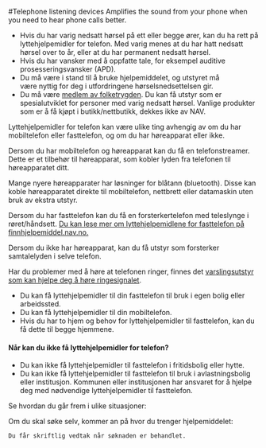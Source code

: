 #Telephone listening devices
Amplifies the sound from your phone when you need to hear phone calls better.
* Hvis du har varig nedsatt hørsel på ett eller begge ører, kan du ha rett på lyttehjelpemidler for telefon. Med varig menes at du har hatt nedsatt hørsel over to år, eller at du har permanent nedsatt hørsel.
* Hvis du har vansker med å oppfatte tale, for eksempel auditive prosesseringsvansker (APD).
* Du må være i stand til å bruke hjelpemiddelet, og utstyret må være nyttig for deg i utfordringene hørselsnedsettelsen gir.
* Du må være [medlem av folketrygden](https://www.nav.no/no/person/flere-tema/arbeid-og-opphold-i-norge/relatert-informasjon/medlemskap-i-folketrygden).
Du kan få utstyr som er spesialutviklet for personer med varig nedsatt hørsel. Vanlige produkter som er å få kjøpt i butikk/nettbutikk, dekkes ikke av NAV.

 Lyttehjelpemidler for telefon kan være ulike ting avhengig av om du har mobiltelefon eller fasttelefon, og om du har høreapparat eller ikke.

 Dersom du har mobiltelefon og høreapparat kan du få en telefonstreamer. Dette er et tilbehør til høreapparat, som kobler lyden fra telefonen til høreapparatet ditt. 

 Mange nyere høreapparater har løsninger for blåtann (bluetooth). Disse kan koble høreapparatet direkte til mobiltelefon, nettbrett eller datamaskin uten bruk av ekstra utstyr. 

 Dersom du har fasttelefon kan du få en forsterkertelefon med teleslynge i røret/håndsett. [Du kan lese mer om lyttehjelpemidlene for fasttelefon på finnhjelpemiddel.nav.no.](https://finnhjelpemiddel.nav.no/rammeavtale/b9a48c54-3004-4f94-ab65-b38deec78ed3)

 Dersom du ikke har høreapparat, kan du få utstyr som forsterker samtalelyden i selve telefon. 

  Har du problemer med å høre at telefonen ringer, finnes det [varslingsutstyr som kan hjelpe deg å høre ringesignalet](/varslingsutstyr-for-horsel). 

 * Du kan få lyttehjelpemidler til din fasttelefon til bruk i egen bolig eller arbeidssted.
* Du kan få lyttehjelpemidler til din mobiltelefon.
* Hvis du har to hjem og behov for lyttehjelpemidler til fasttelefon, kan du få dette til begge hjemmene.

 #### Når kan du ikke få lyttehjelpemidler for telefon?

 * Du kan ikke få lyttehjelpemidler til fasttelefon i fritidsbolig eller hytte.
* Du kan ikke få lyttehjelpemidler til fasttelefon til bruk i avlastningsbolig eller institusjon. Kommunen eller institusjonen har ansvaret for å hjelpe deg med nødvendige lyttehjelpemidler til fasttelefon.

 Se hvordan du går frem i ulike situasjoner:

 Om du skal søke selv, kommer an på hvor du trenger hjelpemiddelet:

    Du får skriftlig vedtak når søknaden er behandlet.

 